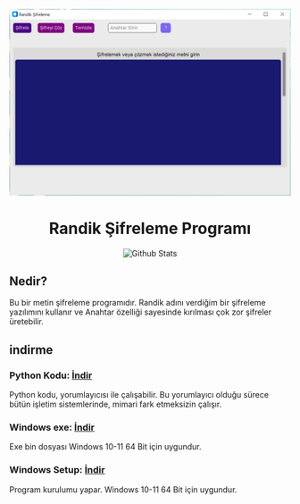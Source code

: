 <div align="center">
  
![image](img/ornek_resim.PNG)

</div>


<div align="center">
  
  # Randik Şifreleme Programı
  
  <a>
    <img src="https://github.com/SabanGnc/SabanGnc/assets/139702707/cc75e47a-eda0-498f-bc38-1a9a3e6ea37c" alt="Github Stats" width="1200">
  </a>
</div>

## Nedir?
Bu bir metin şifreleme programıdır. Randik adını verdiğim bir şifreleme yazılımını kullanır ve Anahtar özelliği sayesinde kırılması çok zor şifreler üretebilir.

## indirme
### Python Kodu: <a href="https://github.com/YigitC7/RandikSifreleme/releases/download/12.03.2025/RandikProgramKodlari.zip">İndir</a>
Python kodu, yorumlayıcısı ile çalışabilir. Bu yorumlayıcı olduğu sürece bütün işletim sistemlerinde, mimari fark etmeksizin çalışır.
### Windows exe: <a href="https://github.com/YigitC7/RandikSifreleme/releases/download/12.03.2025/RandikSifreleme.exe">İndir</a>
Exe bin dosyası Windows 10-11 64 Bit için uygundur.
### Windows Setup: <a href="https://github.com/YigitC7/RandikSifreleme/releases/download/12.03.2025/RandikKur64.exe">İndir</a>
Program kurulumu yapar. Windows 10-11 64 Bit için uygundur.

